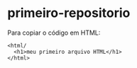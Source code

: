 # primeiro-repositorio

Para copiar o código em HTML:
```
<html/
  <h1>meu primeiro arquivo HTML</h1>
</html>
```

